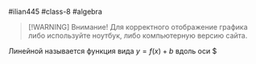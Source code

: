 #ilian445 #class-8 #algebra

> [!WARNING] Внимание!
> Для корректного отображение графика либо используйте ноутбук, либо компьютерную версию сайта.

Линейной называется функция вида $y=f(x)+b$ вдоль оси $